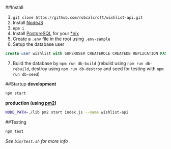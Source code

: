 ##Install

1. `git clone https://github.com/robcalcroft/wishlist-api.git`
2. Install [NodeJS](https://nodejs.org/en/download/)
3. `npm i`
4. Install [PostgreSQL](http://www.postgresql.org/download/) for your [*nix](https://en.wikipedia.org/wiki/Unix-like)
5. Create a `.env` file in the root using `.env-sample`
6. Setup the database user

  ```sql
  create user wishlist with SUPERUSER CREATEROLE CREATEDB REPLICATION PASSWORD '<NEWPASSWORD>';
  ```
7. Build the database by `npm run db-build` (rebuild using `npm run db-rebuild`, destroy using `npm run db-destroy` and seed for testing with `npm run db-seed`)

##Startup
**development**
```bash
npm start
```

**production (using [pm2](https://github.com/Unitech/pm2))**
```bash
NODE_PATH=./lib pm2 start index.js --name wishlist-api
```

##Testing
```bash
npm test
```
*See `bin/test.sh` for more info*
